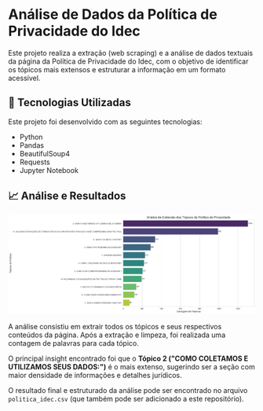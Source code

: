 # Análise de Dados da Política de Privacidade do Idec

Este projeto realiza a extração (web scraping) e a análise de dados textuais da página da Política de Privacidade do Idec, com o objetivo de identificar os tópicos mais extensos e estruturar a informação em um formato acessível.

## 🚀 Tecnologias Utilizadas

Este projeto foi desenvolvido com as seguintes tecnologias:

* Python
* Pandas
* BeautifulSoup4
* Requests
* Jupyter Notebook

## 📈 Análise e Resultados

![Gráfico de barras mostrando a contagem de palavras por tópico](grafico_tamanho_topicos.png)

A análise consistiu em extrair todos os tópicos e seus respectivos conteúdos da página. Após a extração e limpeza, foi realizada uma contagem de palavras para cada tópico.

O principal insight encontrado foi que o **Tópico 2 ("COMO COLETAMOS E UTILIZAMOS SEUS DADOS:")** é o mais extenso, sugerindo ser a seção com maior densidade de informações e detalhes jurídicos.

O resultado final e estruturado da análise pode ser encontrado no arquivo `politica_idec.csv` (que também pode ser adicionado a este repositório).
